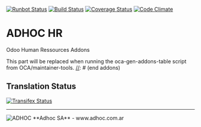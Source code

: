 [![Runbot Status](http://runbot.adhoc.com.ar/runbot/badge/flat/20/8.0.svg)](http://runbot.adhoc.com.ar/runbot/repo/github-com-ingadhoc-hr-20)
[![Build Status](https://travis-ci.org/ingadhoc/hr.svg?branch=8.0)](https://travis-ci.org/ingadhoc/hr)
[![Coverage Status](https://coveralls.io/repos/ingadhoc/hr/badge.png?branch=8.0)](https://coveralls.io/r/ingadhoc/hr?branch=8.0)
[![Code Climate](https://codeclimate.com/github/ingadhoc/hr/badges/gpa.svg)](https://codeclimate.com/github/ingadhoc/hr)

# ADHOC HR

Odoo Human Ressources Addons

[//]: # (addons)
This part will be replaced when running the oca-gen-addons-table script from OCA/maintainer-tools.
[//]: # (end addons)

Translation Status
------------------
[![Transifex Status](https://www.transifex.com/projects/p/ingadhoc-hr-8-0/chart/image_png)](https://www.transifex.com/projects/p/ingadhoc-hr-8-0)

----

<img alt="ADHOC" src="http://fotos.subefotos.com/83fed853c1e15a8023b86b2b22d6145bo.png" />
**Adhoc SA** - www.adhoc.com.ar
